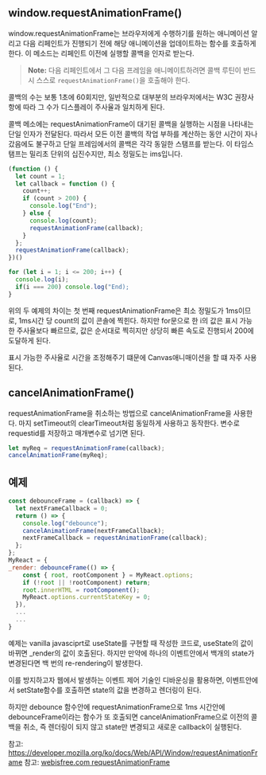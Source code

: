 ## window.requestAnimationFrame()

window.requestAnimationFrame는 브라우저에게 수행하기를 원하는 애니메이션 알리고 다음 리페인트가 진행되기 전에 해당 애니메이션을 업데이트하는 함수를 호출하게 한다. 이 메소드는 리페인트 이전에 실행할 콜백을 인자로 받는다.

> **Note:** 다음 리페인트에서 그 다음 프레임을 애니메이트하려면 콜백 루틴이 반드시 스스로 `requestAnimationFrame()`을 호출해야 한다.

콜백의 수는 보통 1초에 60회지만, 일반적으로 대부분의 브라우저에서는 W3C 권장사항에 따라 그 수가 디스플레이 주사율과 일치하게 된다.

콜백 메소에는 requestAnimationFrame이 대기된 콜백을 실행하는 시점을 나타내는 단일 인자가 전달된다. 따라서 모든 이전 콜백의 작업 부하를 계산하는 동안 시간이 자나갔음에도 불구하고 단일 프레임에서의 콜백은 각각 동일한 스탬프를 받는다. 이 타임스탬프는 밀리초 단위의 십진수지만, 최소 정밀도는 ims입니다. 

```jsx
(function () {
  let count = 1;
  let callback = function () {
    count++;
    if (count > 200) {
      console.log("End");
    } else {
      console.log(count);
      requestAnimationFrame(callback);
    }
  };
  requestAnimationFrame(callback);
})()
```
```jsx
for (let i = 1; i <= 200; i++) {
  console.log(i);
  if(i === 200) console.log("End);
}
```
위의 두 예제의 차이는 첫 번째 requestAnimationFrame은 최소 정밀도가 1ms이므로, 1ms시간 당 count의 값이 콘솔에 찍힌다. 하지만 for문으로 한 i의 값은 표시 가능한 주사율보다 빠르므로, 값은 순서대로 찍히지만 상당히 빠른 속도로 진행되서 200에 도달하게 된다.

표시 가능한 주사율로 시간을 조정해주기 떄문에 Canvas애니매이션을 할 떄 자주 사용된다.

## cancelAnimationFrame()
requestAnimationFrame을 취소하는 방법으로 cancelAnimationFrame을 사용한다. 마지 setTimeout의 clearTimeout처럼 동일하게 사용하고 동작한다. 변수로 requestid를 저장하고 매개변수로 넘기면 된다.
```jsx
let myReq = requestAnimationFrame(callback);
cancelAnimationFrame(myReq);
```

## 예제 
```jsx
const debounceFrame = (callback) => {
  let nextFrameCallback = 0;
  return () => {
    console.log("debounce");
    cancelAnimationFrame(nextFrameCallback);
    nextFrameCallback = requestAnimationFrame(callback);
  };
};
MyReact = {
_render: debounceFrame(() => {
    const { root, rootComponent } = MyReact.options;
    if (!root || !rootComponent) return;
    root.innerHTML = rootComponent();
    MyReact.options.currentStateKey = 0;
  }),
  ...
  ...
}
```
예제는 vanilla javasciprt로 useState를 구현할 때 작성한 코드로, useState의 값이 바뀌면 _render의 값이 호출된다. 하지만 만약에 하나의 이벤트안에서 백개의 state가 변경된다면 백 번의 re-rendering이 발생한다.

이를 방지하고자 웹에서 발생하는 이벤트 제어 기술인 디바운싱을 활용하면, 이벤트안에서 setState함수를 호출하면 state의 값을 변경하고 렌더링이 된다.

하지만 debounce 함수안에 requestAnimationFrame으로 1ms 시간안에 debounceFrame이라는 함수가 또 호출되면 cancelAnimationFrame으로 이전의 콜백을 취소, 즉 렌더링이 되지 않고 state만 변경되고 새로운 callback이 실행된다.

참고: https://developer.mozilla.org/ko/docs/Web/API/Window/requestAnimationFrame
참고: <a href="https://webisfree.com/2020-03-19/[%EC%9E%90%EB%B0%94%EC%8A%A4%ED%81%AC%EB%A6%BD%ED%8A%B8]-requestanimationframe()%EC%9D%84-%EC%82%AC%EC%9A%A9%ED%95%98%EB%8A%94-%EB%B0%A9%EB%B2%95-%EB%B0%8F-%EC%98%88%EC%A0%9C">webisfree.com requestAnimationFrame</a>
